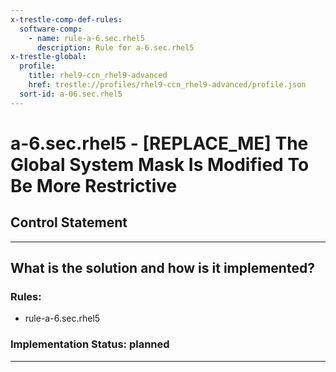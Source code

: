 ```yaml
---
x-trestle-comp-def-rules:
  software-comp:
    - name: rule-a-6.sec.rhel5
      description: Rule for a-6.sec.rhel5
x-trestle-global:
  profile:
    title: rhel9-ccn_rhel9-advanced
    href: trestle://profiles/rhel9-ccn_rhel9-advanced/profile.json
  sort-id: a-06.sec.rhel5
---
```


# a-6.sec.rhel5 - \[REPLACE_ME\] The Global System Mask Is Modified To Be More Restrictive

## Control Statement

______________________________________________________________________

## What is the solution and how is it implemented?

<!-- For implementation status enter one of: implemented, partial, planned, alternative, not-applicable -->

<!-- Note that the list of rules under ### Rules: is read-only and changes will not be captured after assembly to JSON -->

<!-- Add control implementation description here for control: a-6.sec.rhel5 -->

### Rules:

  - rule-a-6.sec.rhel5

### Implementation Status: planned

______________________________________________________________________
